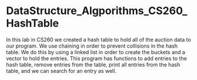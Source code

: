 # DataStructure_Algporithms_CS260_HashTable
In this lab in CS260 we created a hash table to hold all of the auction data to our program. We use chaining in order to prevent collisions in the hash table. We do this by using a linked list in order to create the buckets and a vector to hold the entries.  This program has functions to add entries to the hash table, remove entries from the table, print all entries from the hash table, and we can search for an entry as well. 
